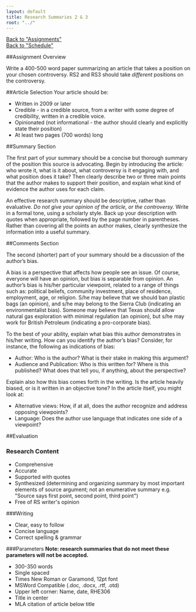 ```yaml
---
layout: default
title: Research Summaries 2 & 3  
root: "../"
---
```

[Back to "Assignments"](index.html)  
[Back to "Schedule"](schedule.html)  

##Assignment Overview

Write a 400-500 word paper summarizing an article that takes a position on your chosen controversy. RS2 and RS3 should take *different* positions on the controversy.

##Article Selection
Your article should be:
* Written in 2009 or later
* Credible - in a credible source, from a writer with some degree of credibility, written in a credible voice.
* Opinionated (not informational - the author should clearly and explicitly state their position)
* At least two pages (700 words) long

##Summary Section

The first part of your summary should be a concise but thorough summary of the position this source is advocating. Begin by introducing the article: who wrote it, what is it about, what controversy is it engaging with, and what position does it take? Then clearly describe two or three main points that the author makes to support their position, and explain what kind of evidence the author uses for each claim.  

An effective research summary should be descriptive, rather than evaluative. *Do not give your opinion of the article, or the controversy.* Write in a formal tone, using a scholarly style. Back up your description with quotes when appropriate, followed by the page number in parentheses. Rather than covering all the points an author makes, clearly synthesize the information into a useful summary.  

##Comments Section

The second (shorter) part of your summary should be a discussion of the author’s bias.  

A bias is a perspective that affects how people see an issue.  Of course, everyone will have an opinion, but bias is separable from opinion.  An author’s bias is his/her particular viewpoint, related to a range of things such as: political beliefs, community investment, place of residence, employment, age, or religion.  S/he may believe that we should ban plastic bags (an opinion), and s/he may belong to the Sierra Club (indicating an environmentalist bias).  Someone may believe that Texas should allow natural gas exploration with minimal regulation (an opinion), but s/he may work for British Petroleum (indicating a pro-corporate bias).  

To the best of your ability, explain what bias this author demonstrates in his/her writing. How can you identify the author’s bias?  Consider, for instance, the following as indications of bias:
* Author: Who is the author? What is their stake in making this argument?  
* Audience and Publication: Who is this written for? Where is this published? What does that tell you, if anything, about the perspective?  

Explain also how this bias comes forth in the writing. Is the article heavily biased, or is it written in an objective tone? In the article itself, you might look at:
* Alternative views: How, if at all, does the author recognize and address opposing viewpoints?  
* Language: Does the author use language that indicates one side of a viewpoint?  
  
##Evaluation
### Research Content
* Comprehensive  
* Accurate  
* Supported with quotes  
* Synthesized (determining and organizing summary by most important elements of source argument; not an enumerative summary e.g. "Source says first point, second point, third point")  
* Free of RS writer's opinion  

###Writing  
* Clear, easy to follow
* Concise language
* Correct spelling & grammar

###Parameters
**Note: research summaries that do not meet these parameters will not be accepted.**
* 300-350 words
* Single spaced
* Times New Roman or Garamond, 12pt font
* MSWord Compatible (.doc, .docx, .rtf, .otd)
* Upper left corner: Name, date, RHE306
* Title in center
* MLA citation of article below title








































